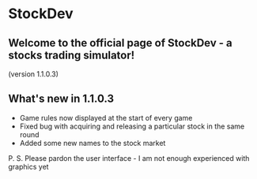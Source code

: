 # StockDev
## Welcome to the official page of StockDev - a stocks trading simulator!
(version 1.1.0.3)

## What's new in 1.1.0.3
- Game rules now displayed at the start of every game
- Fixed bug with acquiring and releasing a particular stock in the same round
- Added some new names to the stock market

P. S. Please pardon the user interface - I am not enough experienced with graphics yet
